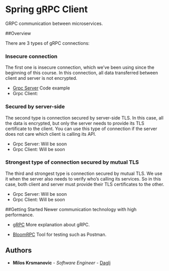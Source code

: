 # Spring gRPC Client
GRPC communication between microservices.

##Overview

There are 3 types of gRPC connections:

### Insecure connection
The first one is insecure connection, which we’ve been using since the beginning of this course. In this connection, all data transferred between client and server is not encrypted.
- [Grpc Server](https://github.com/daglii/spring-grpc-server) Code example 
- Grpc Client: 

### Secured by server-side
The second type is connection secured by server-side TLS. In this case, all the data is encrypted, but only the server needs to provide its TLS certificate to the client. You can use this type of connection if the server does not care which client is calling its API.
- Grpc Server: Will be soon
- Grpc Client: Will be soon

### Strongest type of connection secured by mutual TLS
The third and strongest type is connection secured by mutual TLS. We use it when the server also needs to verify who’s calling its services. So in this case, both client and server must provide their TLS certificates to the other.
- Grpc Server: Will be soon
- Grpc Client: Will be soon

##Getting Started
Newer communication technology with high performance.
* [gRPC](https://docs.microsoft.com/en-us/dotnet/architecture/cloud-native/grpc) More explanation about gRPC.

* [BloomRPC](https://appimage.github.io/BloomRPC/)  Tool for testing such as Postman.
## Authors

* **Milos Krsmanovic** - *Software Engineer* - [Dagli](https://github.com/daglii)





